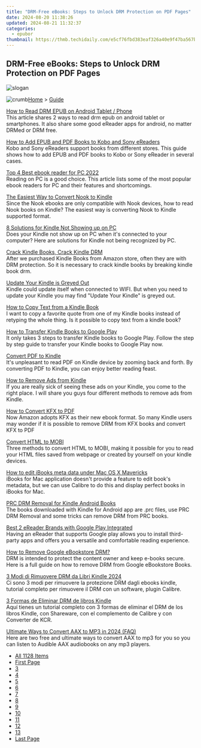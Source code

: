 ```yaml
---
title: "DRM-Free eBooks: Steps to Unlock DRM Protection on PDF Pages"
date: 2024-08-20 11:38:26
updated: 2024-08-21 11:32:37
categories:
  - epubor
thumbnail: https://thmb.techidaily.com/e5cf76fbd383eaf326a40e9f47ba567bbfc7a691177fb2bbb8430f5442ba8e06.jpg
---
```


## DRM-Free eBooks: Steps to Unlock DRM Protection on PDF Pages

![slogan](http://www.epubor.com/images/guide-banner-word.png)

![crumb](http://www.epubor.com/images/ol_home.png)[Home](https://tools.techidaily.com/epubor/products/) \> [Guide](https://tools.techidaily.com/epubor/products/)

[How to Read DRM EPUB on Android Tablet / Phone](https://tools.techidaily.com/epubor/products/)  
 This article shares 2 ways to read drm epub on android tablet or smartphones. It also share some good eReader apps for android, no matter DRMed or DRM free.

[How to Add EPUB and PDF Books to Kobo and Sony eReaders](https://tools.techidaily.com/epubor/products/)  
 Kobo and Sony eReaders support books from different stores. This guide shows how to add EPUB and PDF books to Kobo or Sony eReader in several cases.

[Top 4 Best ebook reader for PC 2022](https://tools.techidaily.com/epubor/reader/)  
 Reading on PC is a good choice. This article lists some of the most popular ebook readers for PC and their features and shortcomings.

[The Easiest Way to Convert Nook to Kindle](https://tools.techidaily.com/epubor/products/)  
 Since the Nook ebooks are only compatible with Nook devices, how to read Nook books on Kindle? The easiest way is converting Nook to Kindle supported format. 

[8 Solutions for Kindle Not Showing up on PC](https://tools.techidaily.com/epubor/products/)  
 Does your Kindle not show up on PC when it's connected to your computer? Here are solutions for Kindle not being recognized by PC. 

[Crack Kindle Books, Crack Kindle DRM](https://tools.techidaily.com/epubor/products/)  
 After we purchased Kindle Books from Amazon store, often they are with DRM protection. So it is necessary to crack kindle books by breaking kindle book drm.

[Update Your Kindle is Greyed Out](https://tools.techidaily.com/epubor/products/)  
 Kindle could update itself when connected to WIFI. But when you need to update your Kindle you may find "Update Your Kindle" is greyed out. 

[How to Copy Text from a Kindle Book](https://tools.techidaily.com/epubor/products/)  
 I want to copy a favorite quote from one of my Kindle books instead of retyping the whole thing. Is it possible to copy text from a kindle book?

[How to Transfer Kindle Books to Google Play](https://tools.techidaily.com/epubor/products/)  
 It only takes 3 steps to transfer Kindle books to Google Play. Follow the step by step guide to transfer your Kindle books to Google Play now.

[Convert PDF to Kindle](https://tools.techidaily.com/epubor/products/)  
 It's unpleasant to read PDF on Kindle device by zooming back and forth. By converting PDF to Kindle, you can enjoy better reading feast.

[How to Remove Ads from Kindle](https://tools.techidaily.com/epubor/products/)  
 If you are really sick of seeing these ads on your Kindle, you come to the right place. I will share you guys four different methods to remove ads from Kindle.

[How to Convert KFX to PDF](https://tools.techidaily.com/epubor/products/)  
 Now Amazon adopts KFX as their new ebook format. So many Kindle users may wonder if it is possible to remove DRM from KFX books and convert KFX to PDF

[Convert HTML to MOBI](https://tools.techidaily.com/epubor/products/)  
 Three methods to convert HTML to MOBI, making it possible for you to read your HTML files saved from webpage or created by yourself on your kindle devices.

[How to edit iBooks meta data under Mac OS X Mavericks](https://tools.techidaily.com/epubor/products/)  
 iBooks for Mac application doesn't provide a feature to edit book's metadata, but we can use Calibre to do this and display perfect books in iBooks for Mac.

[PRC DRM Removal for Kindle Android Books](https://tools.techidaily.com/epubor/products/)  
 The books downloaded with Kindle for Android app are .prc files, use PRC DRM Removal and some tricks can remove DRM from PRC books.

[Best 2 eReader Brands with Google Play Integrated](https://tools.techidaily.com/epubor/reader/)  
 Having an eReader that supports Google play allows you to install third-party apps and offers you a versatile and comfortable reading experience. 

[How to Remove Google eBookstore DRM?](https://tools.techidaily.com/epubor/products/)  
 DRM is intended to protect the content owner and keep e-books secure. Here is a full guide on how to remove DRM from Google eBookstore Books.

[3 Modi di Rimuovere DRM da Libri Kindle 2024](https://tools.techidaily.com/epubor/products/)  
 Ci sono 3 modi per rimuovere la protezione DRM dagli ebooks kindle, tutorial completo per rimuovere il DRM con un software, plugin Calibre.

[3 Formas de Eliminar DRM de libros Kindle](https://tools.techidaily.com/epubor/products/)  
 Aquí tienes un tutorial completo con 3 formas de eliminar el DRM de los libros Kindle, con Shareware, con el complemento de Calibre y con Converter de KCR.

[Ultimate Ways to Convert AAX to MP3 in 2024 (FAQ)](http://www.epubor.com/convert-aax-to-mp3.html)  
 Here are two free and ultimate ways to convert AAX to mp3 for you so you can listen to Audible AAX audiobooks on any mp3 players.

* [All 1128 Items](https://tools.techidaily.com/epubor/products/)
* [First Page](https://tools.techidaily.com/epubor/products/)
* [3](https://tools.techidaily.com/epubor/products/)
* [4](https://tools.techidaily.com/epubor/products/)
* [5](https://tools.techidaily.com/epubor/products/)
* [6](https://tools.techidaily.com/epubor/products/)
* [7](https://tools.techidaily.com/epubor/products/)
* [8](https://tools.techidaily.com/epubor/products/)
* [9](https://tools.techidaily.com/epubor/products/)
* [10](https://tools.techidaily.com/epubor/products/)
* [11](https://tools.techidaily.com/epubor/products/)
* [12](https://tools.techidaily.com/epubor/products/)
* [13](https://tools.techidaily.com/epubor/products/)
* [Last Page](https://tools.techidaily.com/epubor/products/)

<ins class="adsbygoogle"
     style="display:block"
     data-ad-format="autorelaxed"
     data-ad-client="ca-pub-7571918770474297"
     data-ad-slot="1223367746"></ins>



<ins class="adsbygoogle"
     style="display:block"
     data-ad-client="ca-pub-7571918770474297"
     data-ad-slot="8358498916"
     data-ad-format="auto"
     data-full-width-responsive="true"></ins>
